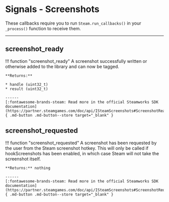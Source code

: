 # Signals - Screenshots

These callbacks require you to run ```Steam.run_callbacks()``` in your ```_process()``` function to receive them.

---

## screenshot_ready

!!! function "screenshot_ready"
	A screenshot successfully written or otherwise added to the library and can now be tagged.</li>
	
	**Returns:**

	* handle (uint32_t)
	* result (uint32_t)

    ------
    [:fontawesome-brands-steam: Read more in the official Steamworks SDK documentation](https://partner.steamgames.com/doc/api/ISteamScreenshots#ScreenshotReady_t){ .md-button .md-button--store target="_blank" }

## screenshot_requested

!!! function "screenshot_requested"
	A screenshot has been requested by the user from the Steam screenshot hotkey. This will only be called if hookScreenshots has been enabled, in which case Steam will not take the screenshot itself.

	**Returns:** nothing

    ------
    [:fontawesome-brands-steam: Read more in the official Steamworks SDK documentation](https://partner.steamgames.com/doc/api/ISteamScreenshots#ScreenshotRequested_t){ .md-button .md-button--store target="_blank" }